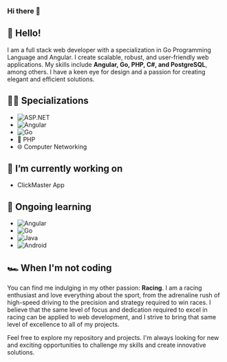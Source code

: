 ### Hi there 👋

## 👋 Hello!
I am a full stack web developer with a specialization in Go Programming Language and Angular. I create scalable, robust, and user-friendly web applications. My skills include **Angular, Go, PHP, C#, and PostgreSQL**, among others. I have a keen eye for design and a passion for creating elegant and efficient solutions.

## 👨‍💻 Specializations
- ![ASP.NET](https://img.shields.io/badge/-ASP.NET-5C2D91?logo=.net&logoColor=white&style=flat-square) 
- ![Angular](https://img.shields.io/badge/-Angular-DD0031?logo=angular&logoColor=white&style=flat-square) 
- ![Go](https://img.shields.io/badge/-Go-00ADD8?logo=go&logoColor=white&style=flat-square)
- 🐘 PHP
- 🌐 Computer Networking

## 🔭 I’m currently working on 
+ ClickMaster App

## 🌱 Ongoing learning 
- ![Angular](https://img.shields.io/badge/-Angular-DD0031?logo=angular&logoColor=white&style=flat-square) 
- ![Go](https://img.shields.io/badge/-Go-00ADD8?logo=go&logoColor=white&style=flat-square) 
- ![Java](https://img.shields.io/badge/-Java-007396?logo=java&logoColor=white&style=flat-square) 
- ![Android](https://img.shields.io/badge/-Android-3DDC84?logo=android&logoColor=white&style=flat-square)

## 🏎️ When I'm not coding
You can find me indulging in my other passion: **Racing**. I am a racing enthusiast and love everything about the sport, from the adrenaline rush of high-speed driving to the precision and strategy required to win races. I believe that the same level of focus and dedication required to excel in racing can be applied to web development, and I strive to bring that same level of excellence to all of my projects.

Feel free to explore my repository and projects. I'm always looking for new and exciting opportunities to challenge my skills and create innovative solutions.

